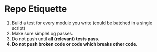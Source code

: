 # Repo Etiquette

1. Build a test for every module you write (could be batched in a single script)
2. Make sure simpleLog passes.
3. Do not push until <b>all<b/> (relevant) tests pass.
4. Do not push broken code or code which breaks other code.
